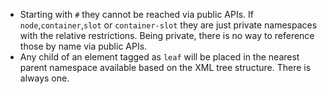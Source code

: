 - Starting with `#` they cannot be reached via public APIs. If `node`,`container`,`slot` or `container-slot` they are just private namespaces with the relative restrictions. Being private, there is no way to reference those by name via public APIs.
- Any child of an element tagged as `leaf` will be placed in the nearest parent namespace available based on the XML tree structure. There is always one.

